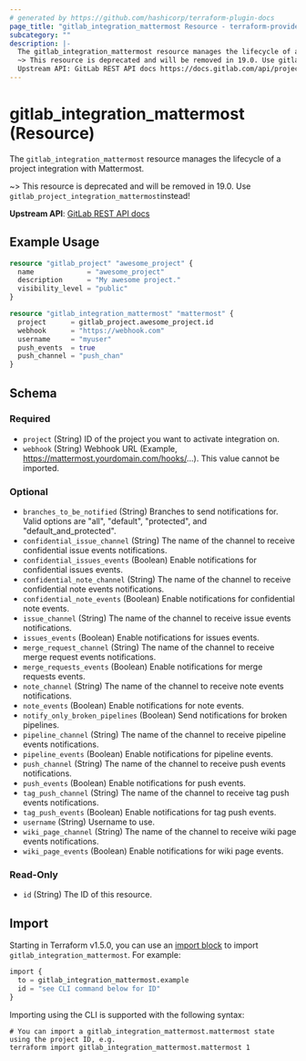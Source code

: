 ```yaml
---
# generated by https://github.com/hashicorp/terraform-plugin-docs
page_title: "gitlab_integration_mattermost Resource - terraform-provider-gitlab"
subcategory: ""
description: |-
  The gitlab_integration_mattermost resource manages the lifecycle of a project integration with Mattermost.
  ~> This resource is deprecated and will be removed in 19.0. Use gitlab_project_integration_mattermostinstead!
  Upstream API: GitLab REST API docs https://docs.gitlab.com/api/project_integrations/#mattermost-notifications
---
```


# gitlab_integration_mattermost (Resource)

The `gitlab_integration_mattermost` resource manages the lifecycle of a project integration with Mattermost.

~> This resource is deprecated and will be removed in 19.0. Use `gitlab_project_integration_mattermost`instead!

**Upstream API**: [GitLab REST API docs](https://docs.gitlab.com/api/project_integrations/#mattermost-notifications)

## Example Usage

```terraform
resource "gitlab_project" "awesome_project" {
  name             = "awesome_project"
  description      = "My awesome project."
  visibility_level = "public"
}

resource "gitlab_integration_mattermost" "mattermost" {
  project      = gitlab_project.awesome_project.id
  webhook      = "https://webhook.com"
  username     = "myuser"
  push_events  = true
  push_channel = "push_chan"
}
```

<!-- schema generated by tfplugindocs -->
## Schema

### Required

- `project` (String) ID of the project you want to activate integration on.
- `webhook` (String) Webhook URL (Example, https://mattermost.yourdomain.com/hooks/...). This value cannot be imported.

### Optional

- `branches_to_be_notified` (String) Branches to send notifications for. Valid options are "all", "default", "protected", and "default_and_protected".
- `confidential_issue_channel` (String) The name of the channel to receive confidential issue events notifications.
- `confidential_issues_events` (Boolean) Enable notifications for confidential issues events.
- `confidential_note_channel` (String) The name of the channel to receive confidential note events notifications.
- `confidential_note_events` (Boolean) Enable notifications for confidential note events.
- `issue_channel` (String) The name of the channel to receive issue events notifications.
- `issues_events` (Boolean) Enable notifications for issues events.
- `merge_request_channel` (String) The name of the channel to receive merge request events notifications.
- `merge_requests_events` (Boolean) Enable notifications for merge requests events.
- `note_channel` (String) The name of the channel to receive note events notifications.
- `note_events` (Boolean) Enable notifications for note events.
- `notify_only_broken_pipelines` (Boolean) Send notifications for broken pipelines.
- `pipeline_channel` (String) The name of the channel to receive pipeline events notifications.
- `pipeline_events` (Boolean) Enable notifications for pipeline events.
- `push_channel` (String) The name of the channel to receive push events notifications.
- `push_events` (Boolean) Enable notifications for push events.
- `tag_push_channel` (String) The name of the channel to receive tag push events notifications.
- `tag_push_events` (Boolean) Enable notifications for tag push events.
- `username` (String) Username to use.
- `wiki_page_channel` (String) The name of the channel to receive wiki page events notifications.
- `wiki_page_events` (Boolean) Enable notifications for wiki page events.

### Read-Only

- `id` (String) The ID of this resource.

## Import

Starting in Terraform v1.5.0, you can use an [import block](https://developer.hashicorp.com/terraform/language/import) to import `gitlab_integration_mattermost`. For example:

```terraform
import {
  to = gitlab_integration_mattermost.example
  id = "see CLI command below for ID"
}
```

Importing using the CLI is supported with the following syntax:

```shell
# You can import a gitlab_integration_mattermost.mattermost state using the project ID, e.g.
terraform import gitlab_integration_mattermost.mattermost 1
```
